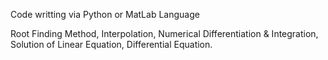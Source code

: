 Code writting via Python or MatLab Language

Root Finding Method, Interpolation, Numerical Differentiation & Integration, Solution of Linear Equation, Differential Equation.